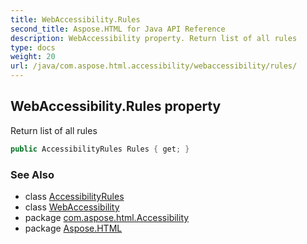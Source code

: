 ```yaml
---
title: WebAccessibility.Rules
second_title: Aspose.HTML for Java API Reference
description: WebAccessibility property. Return list of all rules
type: docs
weight: 20
url: /java/com.aspose.html.accessibility/webaccessibility/rules/
---
```

## WebAccessibility.Rules property

Return list of all rules

```java
public AccessibilityRules Rules { get; }
```

### See Also

* class [AccessibilityRules](../../accessibilityrules/)
* class [WebAccessibility](../)
* package [com.aspose.html.Accessibility](../../../com.aspose.html.accessibility/)
* package [Aspose.HTML](../../../)
